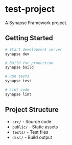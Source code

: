 # test-project

A Synapse Framework project.

## Getting Started

```bash
# Start development server
synapse dev

# Build for production
synapse build

# Run tests
synapse test

# Lint code
synapse lint
```

## Project Structure

- `src/` - Source code
- `public/` - Static assets
- `tests/` - Test files
- `dist/` - Build output
